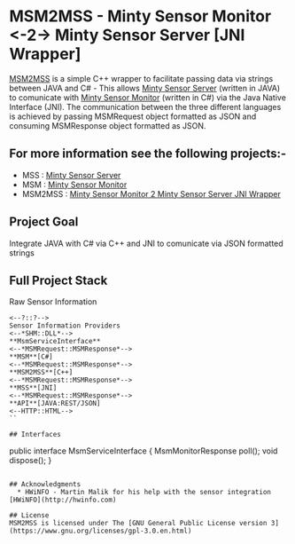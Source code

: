 # MSM2MSS - Minty Sensor Monitor <-2-> Minty Sensor Server [JNI Wrapper]
[MSM2MSS](https://github.com/MintyMods/MintySm2MintySsJniWrapper) is a simple C++ wrapper to facilitate passing data via strings between JAVA and C# - This allows [Minty Sensor Server](https://github.com/MintyMods/MintySensorServer) (written in JAVA) to comunicate with [Minty Sensor Monitor](https://github.com/MintyMods/MintySensorMonitor) (written in C#) via the Java Native Interface (JNI).
The communication between the three different languages is achieved by passing MSMRequest object formatted as JSON and consuming MSMResponse object formatted as JSON.

## For more information see the following projects:-
* MSS : [Minty Sensor Server](https://github.com/MintyMods/MintySensorServer)
* MSM : [Minty Sensor Monitor](https://github.com/MintyMods/MintySensorMonitor)
* MSM2MSS : [Minty Sensor Monitor 2 Minty Sensor Server JNI Wrapper](https://github.com/MintyMods/MSM2MSS)

## Project Goal
Integrate JAVA with C# via C++ and JNI to comunicate via JSON formatted strings

## Full Project Stack
Raw Sensor Information 
```
<--?::?-->
Sensor Information Providers
<--*SHM::DLL*--> 
**MsmServiceInterface** 
<--*MSMRequest::MSMResponse*--> 
**MSM**[C#] 
<--*MSMRequest::MSMResponse*--> 
**MSM2MSS**[C++] 
<--*MSMRequest::MSMResponse*--> 
**MSS**[JNI] 
<--*MSMRequest::MSMResponse*--> 
**API**[JAVA:REST/JSON]
<--HTTP::HTML-->
``

## Interfaces

```
public interface MsmServiceInterface {
	MsmMonitorResponse poll();
	void dispose();
}
```

## Acknowledgments
  * HWiNFO - Martin Malik for his help with the sensor integration [HWiNFO](http://hwinfo.com)

## License
MSM2MSS is licensed under The [GNU General Public License version 3](https://www.gnu.org/licenses/gpl-3.0.en.html)
